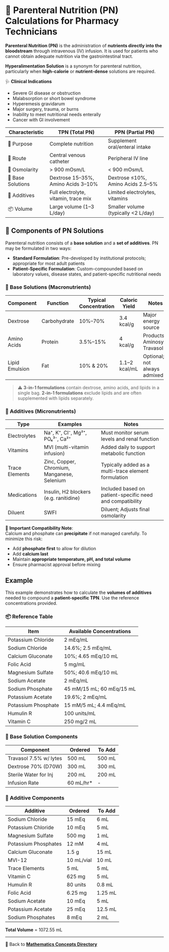 # 🧮 Parenteral Nutrition (PN) Calculations for Pharmacy Technicians

<!-- 
## Reference

Pharmacy Calculations, 6e; Morton Publishing | Chapter 32
-->

**Parenteral Nutrition (PN)** is the administration of **nutrients directly into the bloodstream** through intravenous (IV) infusion. It is used for patients who cannot obtain adequate nutrition via the gastrointestinal tract.

**Hyperalimentation Solution** is a synonym for parenteral nutrition, particularly when **high-calorie** or **nutrient-dense** solutions are required.

🩺 **Clinical Indications**

- Severe GI disease or obstruction
- Malabsorption or short bowel syndrome
- Hyperemesis gravidarum
- Major surgery, trauma, or burns
- Inability to meet nutritional needs enterally
- Cancer with GI involvement

| Characteristic | TPN (Total PN) | PPN (Partial PN) |
|----------------|----------------|------------------|
| 🧠 Purpose | Complete nutrition | Supplement oral/enteral intake |
| 💉 Route | Central venous catheter | Peripheral IV line |
| 🧪 Osmolarity | > 900 mOsm/L | < 900 mOsm/L |
| 🧱 Base Solutions | Dextrose 15–35%, Amino Acids 3–10% | Dextrose ≤10%, Amino Acids 2.5–5% |
| 🧂 Additives | Full electrolyte, vitamin, trace mix | Limited electrolytes, vitamins |
| 📦 Volume | Large volume (1–3 L/day) | Smaller volume (typically <2 L/day) |

## 🧩 Components of PN Solutions

Parenteral nutrition consists of a **base solution** and a **set of additives**. PN may be formulated in two ways:

- **Standard Formulation**: Pre-developed by institutional protocols; appropriate for most adult patients
- **Patient-Specific Formulation**: Custom-compounded based on laboratory values, disease states, and patient-specific nutritional needs

### 🧱 Base Solutions (Macronutrients)

| Component | Function | Typical Concentration | Caloric Yield | Notes |
|-----------|----------|-----------------------|---------------|-------|
| Dextrose | Carbohydrate | 10%–70% | 3.4 kcal/g | Major energy source |
| Amino Acids | Protein | 3.5%–15% | 4 kcal/g | Products: Aminosyn, Travasol |
| Lipid Emulsion | Fat | 10% & 20% | 1.1–2 kcal/mL | Optional; not always admixed |

> ⚠️ **3-in-1 formulations** contain dextrose, amino acids, and lipids in a single bag. **2-in-1 formulations** exclude lipids and are often supplemented with lipids separately.

### 💊 Additives (Micronutrients)

| Type | Examples | Notes |
|------|----------|-------|
| Electrolytes | Na⁺, K⁺, Cl⁻, Mg²⁺, PO₄³⁻, Ca²⁺ | Must monitor serum levels and renal function |
| Vitamins | MVI (multi-vitamin infusion) | Added daily to support metabolic function |
| Trace Elements | Zinc, Copper, Chromium, Manganese, Selenium | Typically added as a multi-trace element formulation |
| Medications | Insulin, H2 blockers (e.g. ranitidine) | Included based on patient-specific need and compatibility |
| Diluent | SWFI | Diluent; Adjusts final osmolarity |

🚨 **Important Compatibility Note**:  
Calcium and phosphate can **precipitate** if not managed carefully. To minimize this risk:

- Add **phosphate first** to allow for dilution
- Add **calcium last**
- Maintain **appropriate temperature, pH, and total volume**
- Ensure pharmacist approval before mixing

## Example

This example demonstrates how to calculate the **volumes of additives** needed to compound a **patient-specific TPN**. Use the reference concentrations provided.

### 📦 Reference Table

| **Item**              | **Available Concentrations**               |
|-----------------------|--------------------------------------------|
| Potassium Chloride    | 2 mEq/mL                                   |
| Sodium Chloride       | 14.6%; 2.5 mEq/mL                          |
| Calcium Gluconate     | 10%; 4.65 mEq/10 mL                        |
| Folic Acid            | 5 mg/mL                                    |
| Magnesium Sulfate     | 50%; 40.6 mEq/10 mL                        |
| Sodium Acetate        | 2 mEq/mL                                   |
| Sodium Phosphate      | 45 mM/15 mL; 60 mEq/15 mL                  |
| Potassium Acetate     | 19.6%; 2 mEq/mL                            |
| Potassium Phosphate   | 15 mM/5 mL; 4.4 mEq/mL                     |
| Humulin R             | 100 units/mL                               |
| Vitamin C             | 250 mg/2 mL                                |

### 🧱 Base Solution Components

| **Component**           | **Ordered** | **To Add** |
|-------------------------|-------------|------------|
| Travasol 7.5% w/ lytes  | 500 mL      | 500 mL     |
| Dextrose 70% (D70W)     | 300 mL      | 300 mL     |
| Sterile Water for Inj   | 200 mL      | 200 mL     |
| Infusion Rate           | 60 mL/hr*   | -          |

### 💊 Additive Components

| **Additive**            | **Ordered** | **To Add** |
|-------------------------|-------------|------------|
| Sodium Chloride         | 15 mEq      | 6 mL |
| Potassium Chloride      | 10 mEq      | 5 mL |
| Magnesium Sulfate       | 500 mg      | 1 mL |
| Potassium Phosphates    | 12 mM       | 4 mL |
| Calcium Gluconate       | 1.5 g       | 15 mL |
| MVI-12                  | 10 mL/vial  | 10 mL |
| Trace Elements          | 5 mL        | 5 mL |
| Vitamin C               | 625 mg      | 5 mL |
| Humulin R               | 80 units    | 0.8 mL |
| Folic Acid              | 6.25 mg     | 1.25 mL |
| Sodium Acetate          | 10 mEq      | 5 mL |
| Potassium Acetate       | 25 mEq      | 12.5 mL |
| Sodium Phosphates       | 8 mEq       | 2 mL |

**Total Volume** = 1072.55 mL

---

🔗 Back to [**Mathematics Concepts Directory**](./readme.md)
